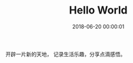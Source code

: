 ﻿---
title: Hello World
date: 2018-06-20 00:00:01
tags: 其他
categories: Other
---
开辟一片新的天地，
记录生活乐趣，分享点滴感悟。